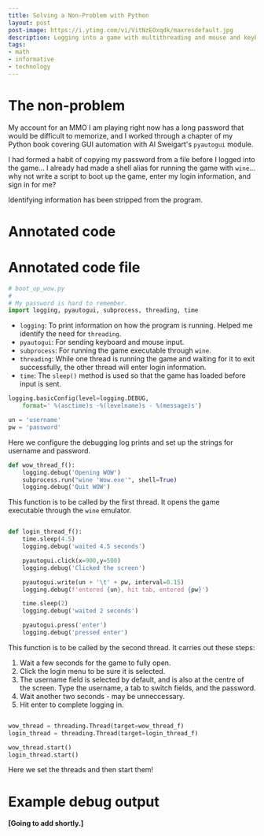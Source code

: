 ```yaml
---
title: Solving a Non-Problem with Python
layout: post
post-image: https://i.ytimg.com/vi/VitNzEOxqdk/maxresdefault.jpg
description: Logging into a game with multithreading and mouse and keyboard automation.
tags:
- math
- informative
- technology
---
```

# The non-problem
My account for an MMO I am playing right now has 
a long password that would be difficult to 
memorize, and I worked through a chapter of my
Python book covering GUI automation with Al 
Sweigart's `pyautogui` module.

I had formed a
habit of copying my password from a file before
I logged into the game... I already had made a
shell alias for running the game with `wine`...
why not write a script to boot up the game, 
enter my login information, and sign in for me?

Identifying information has been stripped from
the program.

# Annotated code

# Annotated code file
```python
# boot_up_wow.py
#
# My password is hard to remember.
import logging, pyautogui, subprocess, threading, time
```

- `logging`: To print information on how the program is running. Helped me identify the need for `threading`.
- `pyautogui`: For sending keyboard and mouse input.
- `subprocess`: For running the game executable through `wine`.
- `threading`: While one thread is running the game and 
waiting for it to exit successfully, the other thread will 
enter login information.
- `time`: The `sleep()` method is used so that the game has 
loaded before input is sent.

```python
logging.basicConfig(level=logging.DEBUG, 
	format=' %(asctime)s -%(levelname)s - %(message)s')

un = 'username'
pw = 'password'

```

Here we configure the debugging log prints and set up the 
strings for username and password.  

```python
def wow_thread_f():
	logging.debug('Opening WOW')
	subprocess.run("wine 'Wow.exe'", shell=True)
	logging.debug('Quit WOW')

```

This function is to be called by the first thread. It opens
the game executable through the `wine` emulator.

```python

def login_thread_f():
	time.sleep(4.5)
	logging.debug('waited 4.5 seconds')

	pyautogui.click(x=900,y=500)
	logging.debug('Clicked the screen')

	pyautogui.write(un + '\t' + pw, interval=0.15)
	logging.debug(f'entered {un}, hit tab, entered {pw}')

	time.sleep(2)
	logging.debug('waited 2 seconds')

	pyautogui.press('enter')
	logging.debug('pressed enter')

```

This function is to be called by the second thread. It 
carries out these steps:

1. Wait a few seconds for the game to fully open.
2. Click the login menu to be sure it is selected.
3. The username field is selected by default, and is also at 
the centre of the screen. Type the username, a tab to switch 
fields, and the password.
4. Wait another two seconds - may be unneccessary.
5. Hit enter to complete logging in.

```python

wow_thread = threading.Thread(target=wow_thread_f)
login_thread = threading.Thread(target=login_thread_f)

wow_thread.start()
login_thread.start()
```

Here we set the threads and then start them!

# Example debug output

**[Going to add shortly.]**